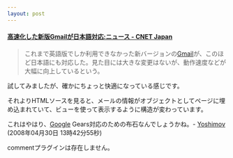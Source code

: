 ```yaml
---
layout: post
---
```

<h4><a href="http://japan.cnet.com/news/media/story/0,2000056023,20372351,00.htm?ref=rss">高速化した新版Gmailが日本語対応:ニュース - CNET Japan</a></h4>
<blockquote><p>これまで英語版でしか利用できなかった新バージョンの<a href="http://mail.google.com/">Gmail</a>が、このほど日本語にも対応した。見た目には大きな変更はないが、動作速度などが大幅に向上しているという。</p>
</blockquote>
<p>試してみましたが、確かにちょっと快適になっている感じです。</p>
<p>それよりHTMLソースを見ると、メールの情報がオブジェクトとしてページに埋め込まれていて、ビューを使って表示するように構造が変わっています。</p>
<p>これはやはり、<a href="http://www.google.co.jp/">Google</a> Gears対応のための布石なんでしょうかね。- <a href="/?page=Yoshimov" class="wikipage">Yoshimov</a> (2008年04月30日 13時42分55秒)</p>
<p><span class="error">commentプラグインは存在しません。</span> </p>
